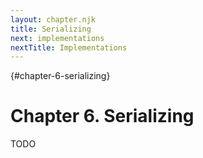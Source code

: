 ```yaml
---
layout: chapter.njk
title: Serializing
next: implementations
nextTitle: Implementations
---
```

{#chapter-6-serializing}
# Chapter 6. Serializing

TODO
